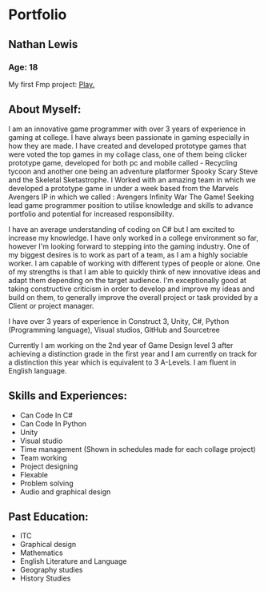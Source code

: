 # Portfolio
## Nathan Lewis
### Age: 18

My first Fmp project: <a href="Game.html"> Play.</a>

## About Myself:

I am an innovative game programmer with over 3 years of experience in gaming at college. I have always been passionate in gaming especially in how they are made. I have created and developed prototype games that were voted the top games in my collage class, one of them being clicker prototype game, developed for both pc and mobile called - Recycling tycoon and another one being an adventure platformer Spooky Scary Steve and the Skeletal Sketastrophe.
I Worked with an amazing team in which we developed a prototype game in under a week based from the Marvels Avengers IP in which we called : Avengers Infinity War The Game! Seeking lead game programmer position to utilise knowledge and skills to advance portfolio and potential for increased responsibility.

I have an average understanding of coding on C# but I am excited to increase my knowledge. I have only worked in a college environment so far, however I'm looking forward to stepping into the gaming industry.
One of my biggest desires is to work as part of a team, as I am a highly sociable worker. I am capable of working with different types of people or alone. One of my strengths is that I am able to quickly think of new innovative ideas and adapt them depending on the target audience. I'm exceptionally good at taking constructive criticism in order to develop and improve my ideas and build on them, to generally improve the overall project or task provided by a Client or project manager.

I have over 3 years of experience in Construct 3, Unity, C#, Python (Programming language), Visual studios, GitHub and Sourcetree

Currently I am working on the 2nd year of Game Design level 3 after achieving a distinction grade in the first year and I am currently on track for a distinction this year which is equivalent to 3 A-Levels.
I am fluent in English language. 



## Skills and Experiences: 
- Can Code In C#
- Can Code In Python
- Unity
- Visual studio
- Time management (Shown in schedules made for each collage project)
- Team working
- Project designing
- Flexable
- Problem solving
- Audio and graphical design

## Past Education:
- ITC 
- Graphical design
- Mathematics
- English Literature and Language
- Geography studies
- History Studies




